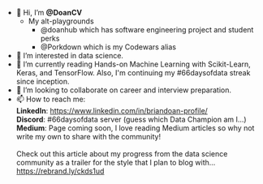 - 👋 Hi, I’m **@DoanCV**
  - My alt-playgrounds 
    - @doanhub which has software engineering project and student perks
    - @Porkdown which is my Codewars alias
- 👀 I’m interested in data science.
- 🌱 I’m currently reading Hands-on Machine Learning with Scikit-Learn, Keras, and TensorFlow. Also, I'm continuing my #66daysofdata streak since inception.
- 💞️ I’m looking to collaborate on career and interview preparation.
- 📫 How to reach me: 
<br> **LinkedIn**: https://www.linkedin.com/in/briandoan-profile/ 
<br> **Discord**: #66daysofdata server (guess which Data Champion am I...) 
<br> **Medium**: Page coming soon, I love reading Medium articles so why not write my own to share with the community! <br> <br> Check out this article about my progress from the data science community as a trailer for the style that I plan to blog with... https://rebrand.ly/ckds1ud

<!---
DoanCV/DoanCV is a ✨ special ✨ repository because its `README.md` (this file) appears on your GitHub profile.
You can click the Preview link to take a look at your changes.
--->
